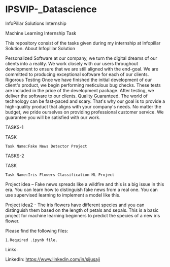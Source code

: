 # IPSVIP-_Datascience

InfoPillar Solutions Internship 

Machine Learning Internship Task

This repository consist of the tasks given during my internship at Infopillar Solution.
About Infopillar Solution 

Personalized Software at our company, we turn the digital dreams of our clients into a reality. We work closely with our users throughout development to ensure that we are still aligned with the end-goal. We are committed to producing exceptional software for each of our clients. Rigorous Testing Once we have finished the initial development of our client's product, we begin performing meticulous bug checks. These tests are included in the price of the development package. After testing, we deliver the software to our clients. Quality Guaranteed. The world of technology can be fast-paced and scary. That's why our goal is to provide a high-quality product that aligns with your company's needs. No matter the budget, we pride ourselves on providing professional customer service. We guarantee you will be satisfied with our work.

TASKS-1

TASK

    Task Name:Fake News Detector Project
    
TASKS-2

TASK

    Task Name:Iris Flowers Classification ML Project
    
Project idea – Fake news spreads like a wildfire and this is a big issue in this era.
You can learn how to distinguish fake news from a real one. You can use supervised learning to implement a model like this. 

Project idea2 - The iris flowers have different species and you can distinguish them based on the length of petals and sepals.
This is a basic project for machine learning beginners to predict the species of a new iris flower.


Please find the following files:

    1.Required .ipynb file.
    

Links:

LinkedIn: https://www.linkedin.com/in/sijusaji
